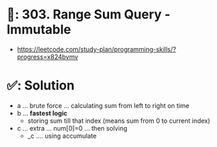 # 📄: 303. Range Sum Query - Immutable

- https://leetcode.com/study-plan/programming-skills/?progress=x824bvmv

# ✅: Solution

- a ... brute force ... calculating sum from left to right on time
- b ... **fastest logic**
  - storing sum till that index (means sum from 0 to current index)
- c ... extra ... num[0]=0 ... then solving
  - _c .... using accumulate